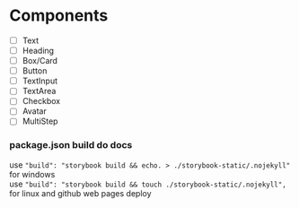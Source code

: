 # Components

- [ ] Text
- [ ] Heading
- [ ] Box/Card
- [ ] Button
- [ ] TextInput
- [ ] TextArea
- [ ] Checkbox
- [ ] Avatar
- [ ] MultiStep

### package.json build do docs

use `"build": "storybook build && echo. > ./storybook-static/.nojekyll"` for windows  
use `"build": "storybook build && touch ./storybook-static/.nojekyll",` for linux and github web pages deploy
